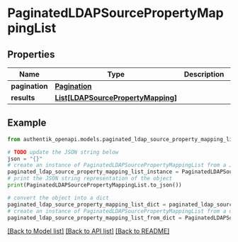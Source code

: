 # PaginatedLDAPSourcePropertyMappingList


## Properties

Name | Type | Description | Notes
------------ | ------------- | ------------- | -------------
**pagination** | [**Pagination**](Pagination.md) |  | 
**results** | [**List[LDAPSourcePropertyMapping]**](LDAPSourcePropertyMapping.md) |  | 

## Example

```python
from authentik_openapi.models.paginated_ldap_source_property_mapping_list import PaginatedLDAPSourcePropertyMappingList

# TODO update the JSON string below
json = "{}"
# create an instance of PaginatedLDAPSourcePropertyMappingList from a JSON string
paginated_ldap_source_property_mapping_list_instance = PaginatedLDAPSourcePropertyMappingList.from_json(json)
# print the JSON string representation of the object
print(PaginatedLDAPSourcePropertyMappingList.to_json())

# convert the object into a dict
paginated_ldap_source_property_mapping_list_dict = paginated_ldap_source_property_mapping_list_instance.to_dict()
# create an instance of PaginatedLDAPSourcePropertyMappingList from a dict
paginated_ldap_source_property_mapping_list_from_dict = PaginatedLDAPSourcePropertyMappingList.from_dict(paginated_ldap_source_property_mapping_list_dict)
```
[[Back to Model list]](../README.md#documentation-for-models) [[Back to API list]](../README.md#documentation-for-api-endpoints) [[Back to README]](../README.md)


